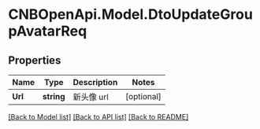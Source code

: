 # CNBOpenApi.Model.DtoUpdateGroupAvatarReq

## Properties

Name | Type | Description | Notes
------------ | ------------- | ------------- | -------------
**Url** | **string** | 新头像 url | [optional] 

[[Back to Model list]](../../README.md#documentation-for-models) [[Back to API list]](../../README.md#documentation-for-api-endpoints) [[Back to README]](../../README.md)

